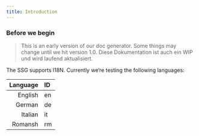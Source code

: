 ```yaml
---
title: Introduction
---
```


### Before we begin

> This is an early version of our doc generator. Some things may change until we hit version 1.0.
> Diese Dokumentation ist auch ein WIP und wird laufend aktualisiert.

The SSG supports I18N. Currently we‘re testing the following languages:

| Language | ID |
|-:|:-|
| English | en |
| German | de |
| Italian | it |
| Romansh | rm |

